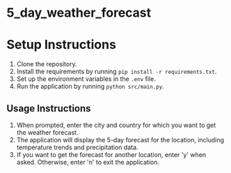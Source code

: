 # 5_day_weather_forecast

# Setup Instructions

1. Clone the repository.
2. Install the requirements by running `pip install -r requirements.txt`.
3. Set up the environment variables in the `.env` file.
4. Run the application by running `python src/main.py`.

## Usage Instructions

1. When prompted, enter the city and country for which you want to get the weather forecast.
2. The application will display the 5-day forecast for the location, including temperature trends and precipitation data.
3. If you want to get the forecast for another location, enter 'y' when asked. Otherwise, enter 'n' to exit the application.